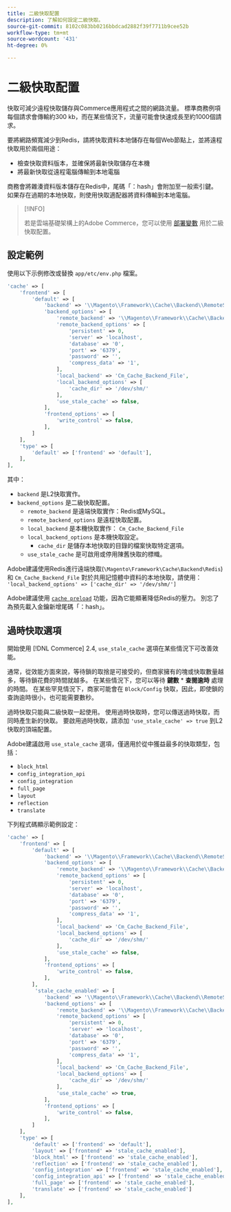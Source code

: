 ```yaml
---
title: 二級快取配置
description: 了解如何設定二級快取。
source-git-commit: 8102c083bb0216bbdcad2882f39f7711b9cee52b
workflow-type: tm+mt
source-wordcount: '431'
ht-degree: 0%

---
```


# 二級快取配置

快取可減少遠程快取儲存與Commerce應用程式之間的網路流量。 標準商務例項每個請求會傳輸約300 kb，而在某些情況下，流量可能會快速成長至約1000個請求。

要將網路頻寬減少到Redis，請將快取資料本地儲存在每個Web節點上，並將遠程快取用於兩個用途：

- 檢查快取資料版本，並確保將最新快取儲存在本機
- 將最新快取從遠程電腦傳輸到本地電腦

商務會將雜湊資料版本儲存在Redis中，尾碼「：hash」會附加至一般索引鍵。 如果存在過期的本地快取，則使用快取適配器將資料傳輸到本地電腦。

>[!INFO]
>
>若是雲端基礎架構上的Adobe Commerce，您可以使用 [部署變數](https://experienceleague.adobe.com/docs/commerce-cloud-service/user-guide/configure/env/stage/variables-deploy.html#redis_backend) 用於二級快取配置。

## 設定範例

使用以下示例修改或替換 `app/etc/env.php` 檔案。

```php
'cache' => [
    'frontend' => [
        'default' => [
            'backend' => '\\Magento\\Framework\\Cache\\Backend\\RemoteSynchronizedCache',
            'backend_options' => [
                'remote_backend' => '\\Magento\\Framework\\Cache\\Backend\\Redis',
                'remote_backend_options' => [
                    'persistent' => 0,
                    'server' => 'localhost',
                    'database' => '0',
                    'port' => '6379',
                    'password' => '',
                    'compress_data' => '1',
                ],
                'local_backend' => 'Cm_Cache_Backend_File',
                'local_backend_options' => [
                    'cache_dir' => '/dev/shm/'
                ],
                'use_stale_cache' => false,
            ],
            'frontend_options' => [
                'write_control' => false,
            ],
        ]
    ],
    'type' => [
        'default' => ['frontend' => 'default'],
    ],
],
```

其中：

- `backend` 是L2快取實作。
- `backend_options` 是二級快取配置。
   - `remote_backend` 是遠端快取實作：Redis或MySQL。
   - `remote_backend_options` 是遠程快取配置。
   - `local_backend` 是本機快取實作： `Cm_Cache_Backend_File`
   - `local_backend_options` 是本機快取設定。
      - `cache_dir` 是儲存本地快取的目錄的檔案快取特定選項。
   - `use_stale_cache` 是可啟用或停用陳舊快取的標幟。

Adobe建議使用Redis進行遠端快取(`\Magento\Framework\Cache\Backend\Redis`)和 `Cm_Cache_Backend_File` 對於共用記憶體中資料的本地快取，請使用： `'local_backend_options' => ['cache_dir' => '/dev/shm/']`

Adobe建議使用 [`cache preload`](redis-pg-cache.md#redis-preload-feature) 功能，因為它能顯著降低Redis的壓力。 別忘了為預先載入金鑰新增尾碼「：hash」。

## 過時快取選項

開始使用 [!DNL Commerce] 2.4, `use_stale_cache` 選項在某些情況下可改善效能。

通常，從效能方面來說，等待鎖的取捨是可接受的，但商家擁有的塊或快取數量越多，等待鎖花費的時間就越多。 在某些情況下，您可以等待 **鍵數** \* **查閱逾時** 處理的時間。 在某些罕見情況下，商家可能會在 `Block/Config` 快取，因此，即使鎖的查詢逾時很小，也可能需要數秒。

過時快取只能與二級快取一起使用。 使用過時快取時，您可以傳送過時快取，而同時產生新的快取。 要啟用過時快取，請添加 `'use_stale_cache' => true` 到L2快取的頂端配置。

Adobe建議啟用 `use_stale_cache` 選項，僅適用於從中獲益最多的快取類型，包括：

- `block_html`
- `config_integration_api`
- `config_integration`
- `full_page`
- `layout`
- `reflection`
- `translate`

下列程式碼顯示範例設定：

```php
'cache' => [
    'frontend' => [
        'default' => [
            'backend' => '\\Magento\\Framework\\Cache\\Backend\\RemoteSynchronizedCache',
            'backend_options' => [
                'remote_backend' => '\\Magento\\Framework\\Cache\\Backend\\Redis',
                'remote_backend_options' => [
                    'persistent' => 0,
                    'server' => 'localhost',
                    'database' => '0',
                    'port' => '6379',
                    'password' => '',
                    'compress_data' => '1',
                ],
                'local_backend' => 'Cm_Cache_Backend_File',
                'local_backend_options' => [
                    'cache_dir' => '/dev/shm/'
                ],
                'use_stale_cache' => false,
            ],
            'frontend_options' => [
                'write_control' => false,
            ],
        ],
         'stale_cache_enabled' => [
            'backend' => '\\Magento\\Framework\\Cache\\Backend\\RemoteSynchronizedCache',
            'backend_options' => [
                'remote_backend' => '\\Magento\\Framework\\Cache\\Backend\\Redis',
                'remote_backend_options' => [
                    'persistent' => 0,
                    'server' => 'localhost',
                    'database' => '0',
                    'port' => '6379',
                    'password' => '',
                    'compress_data' => '1',
                ],
                'local_backend' => 'Cm_Cache_Backend_File',
                'local_backend_options' => [
                    'cache_dir' => '/dev/shm/'
                ],
                'use_stale_cache' => true,
            ],
            'frontend_options' => [
                'write_control' => false,
            ],
        ]
    ],
    'type' => [
        'default' => ['frontend' => 'default'],
        'layout' => ['frontend' => 'stale_cache_enabled'],
        'block_html' => ['frontend' => 'stale_cache_enabled'],
        'reflection' => ['frontend' => 'stale_cache_enabled'],
        'config_integration' => ['frontend' => 'stale_cache_enabled'],
        'config_integration_api' => ['frontend' => 'stale_cache_enabled'],
        'full_page' => ['frontend' => 'stale_cache_enabled'],
        'translate' => ['frontend' => 'stale_cache_enabled']
    ],
],
```
